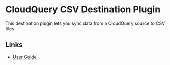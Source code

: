 # CloudQuery CSV Destination Plugin

This destination plugin lets you sync data from a CloudQuery source to CSV files.

## Links

- [User Guide](https://cloudquery.io/docs/plugins/destinations/csv/overview)